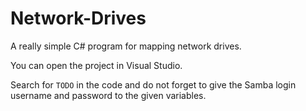 # Network-Drives

A really simple C# program for mapping network drives.

You can open the project in Visual Studio.

Search for `TODO` in the code and do not forget to give the Samba login username and password to the given variables.

